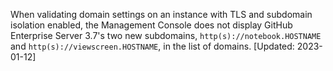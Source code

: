 When validating domain settings on an instance with TLS and subdomain isolation enabled, the Management Console does not display GitHub Enterprise Server 3.7's two new subdomains, `http(s)://notebook.HOSTNAME` and `http(s)://viewscreen.HOSTNAME`, in the list of domains. [Updated: 2023-01-12]
